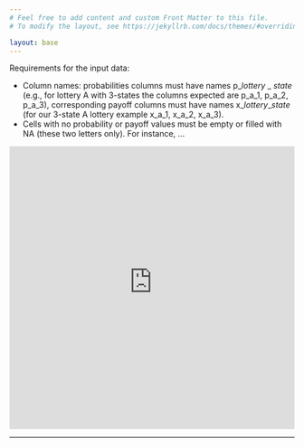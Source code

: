 ```yaml
---
# Feel free to add content and custom Front Matter to this file.
# To modify the layout, see https://jekyllrb.com/docs/themes/#overriding-theme-defaults

layout: base
---
```


Requirements for the input data:

* Column names: probabilities columns must have names p_*lottery* _ *state* (e.g., for lottery A with 3-states the columns expected are p_a_1, p_a_2, p_a_3), corresponding payoff columns must have names x_*lottery*_*state* (for our 3-state A lottery example x_a_1, x_a_2, x_a_3).
* Cells with no probability or payoff values must be empty or filled with NA (these two letters only). For instance, ...


<div class="wrapper">
    <iframe height="500px" width="100%" frameborder="no" src="https://q35vkf-anna-valyogos.shinyapps.io/complexity_online_tool/" > </iframe>
</div>



---

